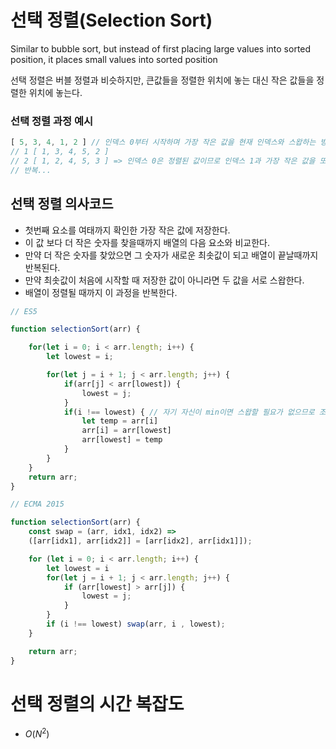 # 선택 정렬(Selection Sort)

Similar to bubble sort, but instead of first placing large values into sorted position, it places small values into sorted position

선택 정렬은 버블 정렬과 비슷하지만, 큰값들을 정렬한 위치에 놓는 대신 작은 값들을 정렬한 위치에 놓는다.

### 선택 정렬 과정 예시

```jsx
[ 5, 3, 4, 1, 2 ] // 인덱스 0부터 시작하며 가장 작은 값을 현재 인덱스와 스왑하는 방식으로 진행함
// 1 [ 1, 3, 4, 5, 2 ]
// 2 [ 1, 2, 4, 5, 3 ] => 인덱스 0은 정렬된 값이므로 인덱스 1과 가장 작은 값을 또 스왑함.
// 반복...

```

## 선택 정렬 의사코드

- 첫번째 요소를 여태까지 확인한 가장 작은 값에 저장한다.
- 이 값 보다 더 작은 숫자를 찾을때까지 배열의 다음 요소와 비교한다.
- 만약 더 작은 숫자를 찾았으면 그 숫자가 새로운 최솟값이 되고 배열이 끝날때까지 반복된다.
- 만약 최솟값이 처음에 시작할 때 저장한 값이 아니라면 두 값을  서로 스왑한다.
- 배열이 정렬될 때까지 이 과정을 반복한다.

```jsx
// ES5

function selectionSort(arr) {

    for(let i = 0; i < arr.length; i++) {
        let lowest = i;

        for(let j = i + 1; j < arr.length; j++) {
            if(arr[j] < arr[lowest]) {
                lowest = j;
            }
            if(i !== lowest) { // 자기 자신이 min이면 스왑할 필요가 없으므로 조건 추가해줌
                let temp = arr[i]
                arr[i] = arr[lowest]
                arr[lowest] = temp
            }
        }
    }
    return arr;
}

// ECMA 2015

function selectionSort(arr) {
    const swap = (arr, idx1, idx2) => 
    ([arr[idx1], arr[idx2]] = [arr[idx2], arr[idx1]]);

    for (let i = 0; i < arr.length; i++) {
        let lowest = i
        for(let j = i + 1; j < arr.length; j++) {
            if (arr[lowest] > arr[j]) {
                lowest = j;
            }
        }
        if (i !== lowest) swap(arr, i , lowest);
    }

    return arr;
}
```

# 선택 정렬의 시간 복잡도

- $O(N^2)$